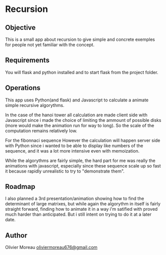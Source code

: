 # Recursion

## Objective

This is a small app about recursion to give simple and concrete exemples for people not yet familiar with the concept.

## Requirements

You will flask and python installed and to start flask from the project folder.

## Operations

This app uses Python(and flask) and Javascript to calculate a animate simple recursive algorythms.

In the case of the hanoi tower all calculation are made client side with Javascript since i made the choice of limiting the ammount of possible disks (more would make the animation run for way to long).
So the scale of the computation remains relatively low.

For the fibonnaci sequence However the calculation will happen server side with Python since i wanted to be able to display like numbers of the sequence, and it was a lot more intensive even with memoization.

While the algorythms are fairly simple, the hard part for me was really the animations with javascript, especially since these sequence scale up so fast it because rapidly unrealistic to try to "demonstrate them".

## Roadmap

I also planned a 3rd presentation/animation showing how to find the determinant of large matrixes, but while again the algorythm in itself is fairly straight forward,
finding how to animate it in a way i'm satified with proved much harder than anticipated. But i still intent on trying to do it at a later date.

## Author

Olivier Moreau oliviermoreau676@gmail.com

